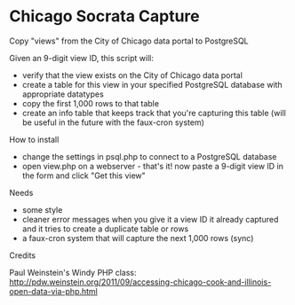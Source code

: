 Chicago Socrata Capture
=======================

Copy "views" from the City of Chicago data portal to PostgreSQL

Given an 9-digit view ID, this script will:
* verify that the view exists on the City of Chicago data portal
* create a table for this view in your specified PostgreSQL database with appropriate datatypes
* copy the first 1,000 rows to that table
* create an info table that keeps track that you're capturing this table (will be useful in the future with the faux-cron system)

How to install
* change the settings in psql.php to connect to a PostgreSQL database
* open view.php on a webserver - that's it! now paste a 9-digit view ID in the form and click "Get this view"

Needs
* some style
* cleaner error messages when you give it a view ID it already captured and it tries to create a duplicate table or rows
* a faux-cron system that will capture the next 1,000 rows (sync)

Credits

Paul Weinstein's Windy PHP class: http://pdw.weinstein.org/2011/09/accessing-chicago-cook-and-illinois-open-data-via-php.html
